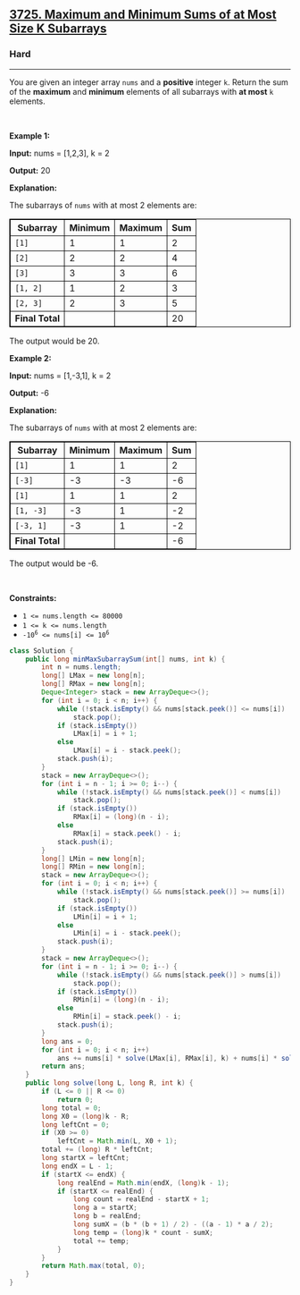 <h2><a href="https://leetcode.com/problems/maximum-and-minimum-sums-of-at-most-size-k-subarrays">3725. Maximum and Minimum Sums of at Most Size K Subarrays</a></h2><h3>Hard</h3><hr><p>You are given an integer array <code>nums</code> and a <strong>positive</strong> integer <code>k</code>. Return the sum of the <strong>maximum</strong> and <strong>minimum</strong> elements of all <span data-keyword="subarray-nonempty">subarrays</span> with <strong>at most</strong> <code>k</code> elements.</p>

<p>&nbsp;</p>
<p><strong class="example">Example 1:</strong></p>

<div class="example-block">
<p><strong>Input:</strong> <span class="example-io">nums = [1,2,3], k = 2</span></p>

<p><strong>Output:</strong> <span class="example-io">20</span></p>

<p><strong>Explanation:</strong></p>

<p>The subarrays of <code>nums</code> with at most 2 elements are:</p>

<table style="border: 1px solid black;">
	<tbody>
		<tr>
			<th style="border: 1px solid black;"><b>Subarray</b></th>
			<th style="border: 1px solid black;">Minimum</th>
			<th style="border: 1px solid black;">Maximum</th>
			<th style="border: 1px solid black;">Sum</th>
		</tr>
		<tr>
			<td style="border: 1px solid black;"><code>[1]</code></td>
			<td style="border: 1px solid black;">1</td>
			<td style="border: 1px solid black;">1</td>
			<td style="border: 1px solid black;">2</td>
		</tr>
		<tr>
			<td style="border: 1px solid black;"><code>[2]</code></td>
			<td style="border: 1px solid black;">2</td>
			<td style="border: 1px solid black;">2</td>
			<td style="border: 1px solid black;">4</td>
		</tr>
		<tr>
			<td style="border: 1px solid black;"><code>[3]</code></td>
			<td style="border: 1px solid black;">3</td>
			<td style="border: 1px solid black;">3</td>
			<td style="border: 1px solid black;">6</td>
		</tr>
		<tr>
			<td style="border: 1px solid black;"><code>[1, 2]</code></td>
			<td style="border: 1px solid black;">1</td>
			<td style="border: 1px solid black;">2</td>
			<td style="border: 1px solid black;">3</td>
		</tr>
		<tr>
			<td style="border: 1px solid black;"><code>[2, 3]</code></td>
			<td style="border: 1px solid black;">2</td>
			<td style="border: 1px solid black;">3</td>
			<td style="border: 1px solid black;">5</td>
		</tr>
		<tr>
			<td style="border: 1px solid black;"><strong>Final Total</strong></td>
			<td style="border: 1px solid black;">&nbsp;</td>
			<td style="border: 1px solid black;">&nbsp;</td>
			<td style="border: 1px solid black;">20</td>
		</tr>
	</tbody>
</table>

<p>The output would be 20.</p>
</div>

<p><strong class="example">Example 2:</strong></p>

<div class="example-block">
<p><strong>Input:</strong> <span class="example-io">nums = [1,-3,1], k = 2</span></p>

<p><strong>Output:</strong> <span class="example-io">-6</span></p>

<p><strong>Explanation:</strong></p>

<p>The subarrays of <code>nums</code> with at most 2 elements are:</p>

<table style="border: 1px solid black;">
	<tbody>
		<tr>
			<th style="border: 1px solid black;"><b>Subarray</b></th>
			<th style="border: 1px solid black;">Minimum</th>
			<th style="border: 1px solid black;">Maximum</th>
			<th style="border: 1px solid black;">Sum</th>
		</tr>
		<tr>
			<td style="border: 1px solid black;"><code>[1]</code></td>
			<td style="border: 1px solid black;">1</td>
			<td style="border: 1px solid black;">1</td>
			<td style="border: 1px solid black;">2</td>
		</tr>
		<tr>
			<td style="border: 1px solid black;"><code>[-3]</code></td>
			<td style="border: 1px solid black;">-3</td>
			<td style="border: 1px solid black;">-3</td>
			<td style="border: 1px solid black;">-6</td>
		</tr>
		<tr>
			<td style="border: 1px solid black;"><code>[1]</code></td>
			<td style="border: 1px solid black;">1</td>
			<td style="border: 1px solid black;">1</td>
			<td style="border: 1px solid black;">2</td>
		</tr>
		<tr>
			<td style="border: 1px solid black;"><code>[1, -3]</code></td>
			<td style="border: 1px solid black;">-3</td>
			<td style="border: 1px solid black;">1</td>
			<td style="border: 1px solid black;">-2</td>
		</tr>
		<tr>
			<td style="border: 1px solid black;"><code>[-3, 1]</code></td>
			<td style="border: 1px solid black;">-3</td>
			<td style="border: 1px solid black;">1</td>
			<td style="border: 1px solid black;">-2</td>
		</tr>
		<tr>
			<td style="border: 1px solid black;"><strong>Final Total</strong></td>
			<td style="border: 1px solid black;">&nbsp;</td>
			<td style="border: 1px solid black;">&nbsp;</td>
			<td style="border: 1px solid black;">-6</td>
		</tr>
	</tbody>
</table>

<p>The output would be -6.</p>
</div>

<p>&nbsp;</p>
<p><strong>Constraints:</strong></p>

<ul>
	<li><code>1 &lt;= nums.length &lt;= 80000</code></li>
	<li><code>1 &lt;= k &lt;= nums.length</code></li>
	<li><code>-10<sup>6</sup> &lt;= nums[i] &lt;= 10<sup>6</sup></code></li>
</ul>

```java
class Solution {
    public long minMaxSubarraySum(int[] nums, int k) {
        int n = nums.length;
        long[] LMax = new long[n];
        long[] RMax = new long[n];
        Deque<Integer> stack = new ArrayDeque<>();
        for (int i = 0; i < n; i++) {
            while (!stack.isEmpty() && nums[stack.peek()] <= nums[i])
                stack.pop();
            if (stack.isEmpty())
                LMax[i] = i + 1;
            else
                LMax[i] = i - stack.peek();
            stack.push(i);
        }
        stack = new ArrayDeque<>();
        for (int i = n - 1; i >= 0; i--) {
            while (!stack.isEmpty() && nums[stack.peek()] < nums[i])
                stack.pop();
            if (stack.isEmpty())
                RMax[i] = (long)(n - i);
            else
                RMax[i] = stack.peek() - i;
            stack.push(i);
        }
        long[] LMin = new long[n];
        long[] RMin = new long[n];
        stack = new ArrayDeque<>();
        for (int i = 0; i < n; i++) {
            while (!stack.isEmpty() && nums[stack.peek()] >= nums[i])
                stack.pop();
            if (stack.isEmpty())
                LMin[i] = i + 1;
            else
                LMin[i] = i - stack.peek();
            stack.push(i);
        }
        stack = new ArrayDeque<>();
        for (int i = n - 1; i >= 0; i--) {
            while (!stack.isEmpty() && nums[stack.peek()] > nums[i])
                stack.pop();
            if (stack.isEmpty())
                RMin[i] = (long)(n - i);
            else
                RMin[i] = stack.peek() - i;
            stack.push(i);
        }
        long ans = 0;
        for (int i = 0; i < n; i++)
            ans += nums[i] * solve(LMax[i], RMax[i], k) + nums[i] * solve(LMin[i], RMin[i], k);
        return ans;
    }
    public long solve(long L, long R, int k) {
        if (L <= 0 || R <= 0)
            return 0;
        long total = 0;
        long X0 = (long)k - R;
        long leftCnt = 0;
        if (X0 >= 0)
            leftCnt = Math.min(L, X0 + 1);
        total += (long) R * leftCnt;
        long startX = leftCnt;
        long endX = L - 1;
        if (startX <= endX) {
            long realEnd = Math.min(endX, (long)k - 1);
            if (startX <= realEnd) {
                long count = realEnd - startX + 1;
                long a = startX;
                long b = realEnd;
                long sumX = (b * (b + 1) / 2) - ((a - 1) * a / 2);
                long temp = (long)k * count - sumX;
                total += temp;
            }
        }
        return Math.max(total, 0);
    }
}
```
